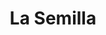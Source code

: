 ---
title: La Semilla
description: Es una estrategia dirigida a colectivos de campesinos, agrupaciones u organizaciones de víctimas, mujeres, jóvenes y diferentes sectores sociales y poblacionales de las localidades rurales de Bogotá – Región. Es resultado del trabajo conjunto de la Línea de Arte y Memoria sin Fronteras y la Línea de Sostenibilidad del Ecosistema Artístico del Idartes.
url: www.idartes.gov.co/es/articulos/la-semilla-sostenibilidad-arte-y-memoria-rural-en-bogota
weight: 4
---